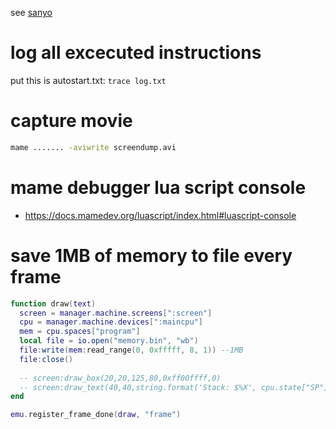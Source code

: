 see [sanyo](/sanyo)

# log all excecuted instructions
put this is autostart.txt: `trace log.txt`

# capture movie
```bash
mame ....... -aviwrite screendump.avi
```

# mame debugger lua script console
* https://docs.mamedev.org/luascript/index.html#luascript-console

# save 1MB of memory to file every frame
```lua
function draw(text)
  screen = manager.machine.screens[":screen"]
  cpu = manager.machine.devices[":maincpu"]
  mem = cpu.spaces["program"]
  local file = io.open("memory.bin", "wb")
  file:write(mem:read_range(0, 0xfffff, 8, 1)) --1MB
  file:close()
  
  -- screen:draw_box(20,20,125,80,0xff00ffff,0)
  -- screen:draw_text(40,40,string.format('Stack: $%X', cpu.state["SP"].value))
end

emu.register_frame_done(draw, "frame")
```
